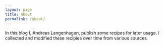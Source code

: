 ```yaml
---
layout: page
title: About
permalink: /about/
---
```


In this blog I, Andreas Langenhagen, publish some recipes for later usage.
I collected and modified these recipies over time from various sources.
